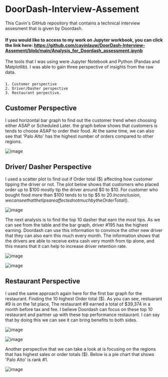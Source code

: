 # DoorDash-Interview-Assement
This Cavin's GitHub repository that contains a technical interview assesment that is given by Doordash. 

#### If you would like to access to my work on Jupyter workbook, you can click the link here: https://github.com/cavinlauw/DoorDash-Interview-Assement/blob/main/Analysis_for_Doordash_assessment.ipynb


The tools that I was using were Jupyter Notebook and Python (Pandas and Matplotlib). I was able to gain three perspective of insights from the raw data.
 ### 
    1. Customer perspective
    2. Driver/Dasher perspective
    3. Restaurant perpective.

## Customer Perspective

I used horizontal bar graph to find out the customer trend when choosing either ASAP or Scheduled Later. the graph below shows that customers is tends to choose ASAP to order their food. At the same time, we can also see that 'Palo Alto' has the highest number of orders compared to other regions.

![image](https://user-images.githubusercontent.com/117507435/200166754-3e05cc23-1b26-411e-b524-ca7b60a72bfb.png)


## Driver/ Dasher Perspective
 I used a scatter plot to find out if Order total ($) affecting how customer tipping the driver or not.
 The plot below shows that customers who placed order up to $100 mostly tip the driver around $0 to $10. For customer who bought food more than $100 tends to to tip $5 to $20. In conclusion, we can see that the tips are affected not much by the Order Total ($).
 
 ![image](https://user-images.githubusercontent.com/117507435/200164789-8d18e68a-9205-4190-81bc-02d97c1cfdf3.png)
 
 The next analysis is to find the top 10 dasher that earn the most tips. As we can see from the table and the bar graph, driver #195 has the highest earning. Doordash can use this information to convince the other new driver that they can also earn this much every month. The information shows that the drivers are able to receive extra cash very month from tip alone, and this means that it can help to increase driver retention rate.
 
 ![image](https://user-images.githubusercontent.com/117507435/200165565-2d1c86bd-ba6d-4525-8a21-d32d48dbce4c.png)
 
 ![image](https://user-images.githubusercontent.com/117507435/200166051-c5939552-ea5b-466e-b6f1-652b8e5864a9.png)

## Restaurant Perspective
I used the same approach again here for the first bar graph for the restaurant. Finding the 10 highest Order total ($).
As you can see, restuarant #9 is on the 1st place, The restaurant #9 earned a total of $39,374 in a month before tax and fee.
I believe Doordash can focus on these top 10 restaurant and partner up with these top performance restaurant. I can say that by doing this we can see it can bring benefits to both sides.

![image](https://user-images.githubusercontent.com/117507435/200166728-17ec2d0b-124f-4518-87ba-3477f7dc84fd.png)

![image](https://user-images.githubusercontent.com/117507435/200166737-f6bb5c5f-4a2d-44f9-a50f-3a7a80a93bec.png)

Another perspective that we can take a look at is focusing on the regions that has highest sales or order totals ($). Below is a pie chart that shows 'Palo Alto' is rank #1.

![image](https://user-images.githubusercontent.com/117507435/200166745-7213b231-1d13-4ac7-a8f1-338315f5dbb3.png)

##
